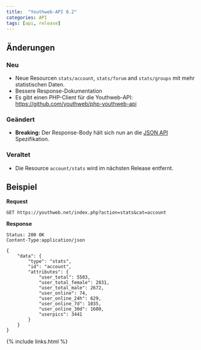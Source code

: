 ```yaml
---
title:  "Youthweb-API 0.2"
categories: API
tags: [api, release]
---
```

## Änderungen

### Neu

- Neue Resourcen `stats/account`, `stats/forum` and `stats/groups` mit mehr statistischen Daten.
- Bessere Response-Dokumentation
- Es gibt einen PHP-Client für die Youthweb-API: https://github.com/youthweb/php-youthweb-api

### Geändert

- **Breaking:** Der Response-Body hält sich nun an die [JSON API](http://jsonapi.org/) Spezifikation.

### Veraltet

- Die Resource `account/stats` wird im nächsten Release entfernt.

## Beispiel

**Request**

```
GET https://youthweb.net/index.php?action=stats&cat=account
```

**Response**

```
Status: 200 OK
Content-Type:application/json

{
    "data": {
        "type": "stats",
        "id": "account",
        "attributes": {
            "user_total": 5503,
            "user_total_female": 2831,
            "user_total_male": 2672,
            "user_online": 74,
            "user_online_24h": 629,
            "user_online_7d": 1035,
            "user_online_30d": 1600,
            "userpics": 3441
        }
    }
}
```

{% include links.html %}
